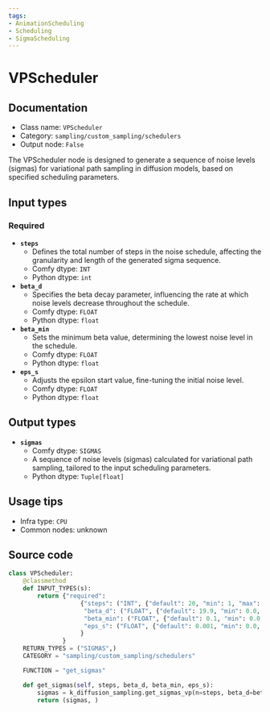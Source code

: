 ```yaml
---
tags:
- AnimationScheduling
- Scheduling
- SigmaScheduling
---
```


# VPScheduler
## Documentation
- Class name: `VPScheduler`
- Category: `sampling/custom_sampling/schedulers`
- Output node: `False`

The VPScheduler node is designed to generate a sequence of noise levels (sigmas) for variational path sampling in diffusion models, based on specified scheduling parameters.
## Input types
### Required
- **`steps`**
    - Defines the total number of steps in the noise schedule, affecting the granularity and length of the generated sigma sequence.
    - Comfy dtype: `INT`
    - Python dtype: `int`
- **`beta_d`**
    - Specifies the beta decay parameter, influencing the rate at which noise levels decrease throughout the schedule.
    - Comfy dtype: `FLOAT`
    - Python dtype: `float`
- **`beta_min`**
    - Sets the minimum beta value, determining the lowest noise level in the schedule.
    - Comfy dtype: `FLOAT`
    - Python dtype: `float`
- **`eps_s`**
    - Adjusts the epsilon start value, fine-tuning the initial noise level.
    - Comfy dtype: `FLOAT`
    - Python dtype: `float`
## Output types
- **`sigmas`**
    - Comfy dtype: `SIGMAS`
    - A sequence of noise levels (sigmas) calculated for variational path sampling, tailored to the input scheduling parameters.
    - Python dtype: `Tuple[float]`
## Usage tips
- Infra type: `CPU`
- Common nodes: unknown


## Source code
```python
class VPScheduler:
    @classmethod
    def INPUT_TYPES(s):
        return {"required":
                    {"steps": ("INT", {"default": 20, "min": 1, "max": 10000}),
                     "beta_d": ("FLOAT", {"default": 19.9, "min": 0.0, "max": 5000.0, "step":0.01, "round": False}), #TODO: fix default values
                     "beta_min": ("FLOAT", {"default": 0.1, "min": 0.0, "max": 5000.0, "step":0.01, "round": False}),
                     "eps_s": ("FLOAT", {"default": 0.001, "min": 0.0, "max": 1.0, "step":0.0001, "round": False}),
                    }
               }
    RETURN_TYPES = ("SIGMAS",)
    CATEGORY = "sampling/custom_sampling/schedulers"

    FUNCTION = "get_sigmas"

    def get_sigmas(self, steps, beta_d, beta_min, eps_s):
        sigmas = k_diffusion_sampling.get_sigmas_vp(n=steps, beta_d=beta_d, beta_min=beta_min, eps_s=eps_s)
        return (sigmas, )

```

